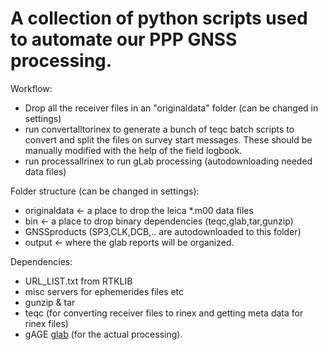 

# A collection of python scripts used to automate our PPP GNSS processing. #



Workflow: 
* Drop all the receiver files in an "originaldata" folder (can be changed in settings)
* run convertalltorinex to generate a bunch of teqc batch scripts to convert and split the files on survey start messages. These should be manually modified with the help of the field logbook.
* run processallrinex to run gLab processing (autodownloading needed data files)


Folder structure (can be changed in settings):
* originaldata <- a place to drop the leica *.m00 data files 
* bin <- a place to drop binary dependencies (teqc,glab,tar,gunzip)
* GNSSproducts (SP3,CLK,DCB,.. are autodownloaded to this folder)
* output <- where the glab reports will be organized.


Dependencies:
* URL_LIST.txt from RTKLIB
* misc servers for ephemerides files etc
* gunzip & tar 
* teqc (for converting receiver files to rinex and getting meta data for rinex files)
* gAGE [glab](http://www.gage.upc.edu/gLAB) (for the actual processing). 